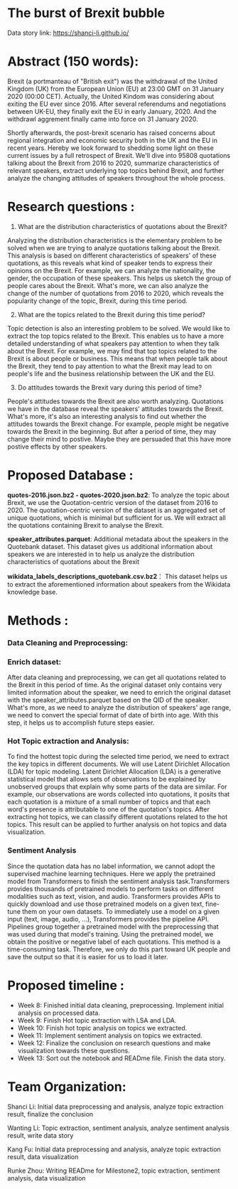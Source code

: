 # The burst of Brexit bubble

Data story link: https://shanci-li.github.io/

# Abstract  (150 words):

Brexit (a portmanteau of "British exit") was the withdrawal of the United Kingdom (UK) from the European Union (EU) at 23:00 GMT on 31 January 2020 (00:00 CET). Actually, the United Kindom was considering about exiting the EU ever since 2016. After several referendums and negotiations between UK-EU, they finally exit the EU in early January, 2020. And the withdrawl aggrement finally came into force on 31 January 2020.

Shortly afterwards, the post-brexit scenario has raised concerns about regional integration and economic security both in the UK and the EU in recent years. Hereby we look forward to shedding some light on these current issues by a full retrospect of Brexit. We'll dive into 95808 quotations talking about the Brexit from 2016 to 2020, summarize characteristics of relevant speakers, extract underlying top topics behind Brexit, and further analyze the changing attitudes of speakers throughout the whole process.

# Research questions : 
1. What are the distribution characteristics of quotations about the Brexit?

Analyzing the distribution characteristics is the elementary problem to be solved when we are trying to analyze quotations talking about the Brexit. This analysis is based on different characteristics of speakers' of these quotations, as this reveals what kind of speaker tends to express their opinions on the Brexit. For example, we can analyze the nationality, the gender, the occupation of these speakers. This helps us sketch the group of people cares about the Brexit. What's more, we can also analyze the change of the number of quotations from 2016 to 2020, which reveals the popularity change of the topic, Brexit, during this time period.

2. What are the topics related to the Brexit during this time period?

Topic detection is also an interesting problem to be solved. We would like to extract the top topics related to the Brexit. This enables us to have a more detailed understanding of what speakers pay attention to when they talk about the Brexit. For example, we may find that top topics related to the Brexit is about people or business. This means that when people talk about the Brexit, they tend to pay attention to what the Brexit may lead to on people's life and the business relationship between the UK and the EU.

3. Do attitudes towards the Brexit vary during this period of time?

People's attitudes towards the Brexit are also worth analyzing. Quotations we have in the database reveal the speakers' attitudes towards the Brexit. What's more, it's also an interesting analysis to find out whether the attitudes towards the Brexit change. For example, people might be negative towards the Brexit in the beginning. But after a period of time, they may change their mind to postive. Maybe they are persuaded that this have more postive effects by other speakers.

# Proposed Database : 
**quotes-2016.json.bz2 - quotes-2020.json.bz2**: To analyze the topic about Brexit, we use the Quotation-centric version of the dataset from 2016 to 2020. The quotation-centric version of the dataset is an aggregated set of unique quotations, which is minimal but sufficient for us. We will extract all the quotations containing Brexit to analyse the Brexit.

**speaker_attributes.parquet**: Additional metadata about the speakers in the Quotebank dataset. This dataset gives us additional information about speakers we are interested in to help us analyze the distribution characteristics of quotations about the Brexit

**wikidata_labels_descriptions_quotebank.csv.bz2**： This dataset helps us to extract the aforementioned information about speakers from the Wikidata knowledge base.
 
# Methods : 
### Data Cleaning and Preprocessing:

### Enrich dataset:
After data cleaning and preprocessing, we can get all quotations related to the Brexit in this period of time. As the original dataset only contains very limited information about the speaker, we need to enrich the original dataset with the speaker_attributes.parquet based on the QID of the speaker. What's more, as we need to analyze the distribution of speakers' age range, we need to convert the special format of date of birth into age. With this step, it helps us to accomplish future steps easier.


### Hot Topic extraction and Analysis:
To find the hottest topic during the selected time period, we need to extract the key topics in different documents. We will use Latent Dirichlet Allocation (LDA) for topic modeling. Latent Dirichlet Allocation (LDA) is a generative statistical model that allows sets of observations to be explained by unobserved groups that explain why some parts of the data are similar. For example, our observations are words collected into quotations, it posits that each quotation is a mixture of a small number of topics and that each word's presence is attributable to one of the quotation's topics. After extracting hot topics, we can classify different quotations related to the hot topics. This result can be applied to further analysis on hot topics and data visualization.  

### Sentiment Analysis
Since the quotation data has no label information, we cannot adopt the supervised machine learning techniques. Here we apply the pretrained model from Transformers to finish the sentiment analysis task.Transformers provides thousands of pretrained models to perform tasks on different modalities such as text, vision, and audio. Transformers provides APIs to quickly download and use those pretrained models on a given text, fine-tune them on your own datasets. To immediately use a model on a given input (text, image, audio, ...), Transformers provides the pipeline API. Pipelines group together a pretrained model with the preprocessing that was used during that model's training. Using the pretrained model, we obtain the positive or negative label of each quotations. This method is a time-consuming task. Therefore, we only do this part toward UK people and save the output so that it is easier for us to load it later.
# Proposed timeline :
- Week 8: Finished initial data cleaning, preprocessing. Implement initial analysis on processed data.
- Week 9: Finish Hot topic extraction with LSA and LDA.
- Week 10: Finish hot topic analysis on topics we extracted.
- Week 11: Implement sentiment analysis on topics we extracted.
- Week 12: Finalize the conclusion on research questions and make visualization towards these questions.
- Week 13: Sort out the notebook and READme file. Finish the data story.

# Team Organization:
Shanci Li: Initial data preprocessing and analysis, analyze topic extraction result, finalize the conclusion

Wanting Li: Topic extraction, sentiment analysis, analyze sentiment analysis result, write data story

Kang Fu: Initial data preprocessing and analysis, analyze topic extraction result, data visualization

Runke Zhou: Writing READme for Milestone2, topic extraction, sentiment analysis, data visualization
